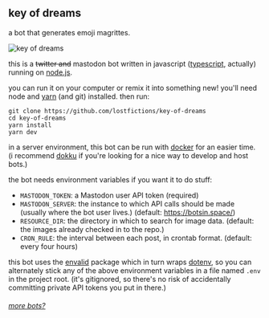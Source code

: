 ## key of dreams

a bot that generates emoji magrittes.

![key of dreams](https://i.imgur.com/ycuk8sD.png)

this is a ~~twitter and~~ mastodon bot written in javascript
([typescript](https://www.typescriptlang.org/), actually) running on
[node.js](http://nodejs.org/).

you can run it on your computer or remix it into something new! you'll need node
and [yarn](https://yarnpkg.com) (and git) installed. then run:
```
git clone https://github.com/lostfictions/key-of-dreams
cd key-of-dreams
yarn install
yarn dev
```

in a server environment, this bot can be run with
[docker](https://docs.docker.com/) for an easier time. (i recommend
[dokku](http://dokku.viewdocs.io/dokku/) if you're looking for a nice way to
develop and host bots.)

the bot needs environment variables if you want it to do stuff:

- `MASTODON_TOKEN`: a Mastodon user API token (required)
- `MASTODON_SERVER`: the instance to which API calls should be made (usually
  where the bot user lives.) (default: https://botsin.space/)
- `RESOURCE_DIR`: the directory in which to search for image data. (default: the
  images already checked in to the repo.)
- `CRON_RULE`: the interval between each post, in crontab format. (default:
  every four hours)

this bot uses the [envalid](https://github.com/af/envalid) package which in turn
wraps [dotenv](https://github.com/motdotla/dotenv), so you can alternately stick
any of the above environment variables in a file named `.env` in the project
root. (it's gitignored, so there's no risk of accidentally committing private
API tokens you put in there.)

###### [more bots?](https://github.com/lostfictions?tab=repositories&q=botally)
